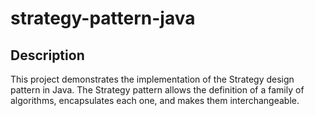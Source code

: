 # strategy-pattern-java
## Description
This project demonstrates the implementation of the Strategy design pattern in Java. The Strategy pattern allows the definition of a family of algorithms, encapsulates each one, and makes them interchangeable.
